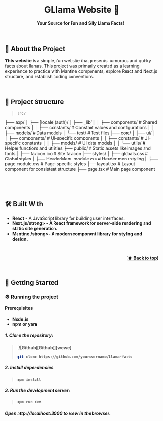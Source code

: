 <div align="center">
  <br>
  <h1>GLlama Website 🦙</h1>
  <strong>Your Source for Fun and Silly Llama Facts!</strong> &nbsp;<br>
</div>
<br>
<br>




<a name="intro"></a>
## 🦙 About the Project
<strong>This website</strong> is a simple, fun website that presents humorous and quirky facts about llamas. This project was primarily created as a learning experience to practice with Mantine components, explore React and Next.js structure, and establish coding conventions.
<br>
<br>
<br>



<a name="struct"></a>
## 📂 Project Structure
>
> ```sh
> src/
├── app/
│   ├── [locale]\(auth)/
│   ├── _lib/
│   │   ├── components/   # Shared components
│   │   ├── constants/    # Constant values and configurations
│   │   ├── models/       # Data models
│   └── test/             # Test files
├── core/
│   ├── ui/
│   │   ├── components/   # UI-specific components
│   │   ├── constants/    # UI-specific constants
│   │   ├── models/       # UI data models
│   │   └── utils/        # Helper functions and utilities
├── public/               # Static assets like images and fonts
│   ├── favicon.ico       # Site favicon
├── styles/
│   ├── globals.css       # Global styles
│   ├── HeaderMenu.module.css # Header menu styling
│   ├── page.module.css   # Page-specific styles
├── layout.tsx            # Layout component for consistent structure
├── page.tsx              # Main page component

> ```
<br>
<br>



<a name="bw"></a>
## 🛠 Built With
* <strong> React</strong> - A JavaScript library for building user interfaces.
* <strong> Next.js/strong> - A React framework for server-side rendering and static site generation.
* <strong> Mantine /strong>- A modern component library for styling and design.
<br>
<p align="right">(<a href="#readme-top">⬆️ Back to top</a>)</p>
<br>





<a name="gs"></a>
## 🚀 Getting Started
### ⚙️ Running the project
#### Prerequisites
* Node.js
* npm or yarn
##### 1. Clone the repository:
> [![Github][Github]][wewe]
>
> ```sh
> git clone https://github.com/yourusername/llama-facts
> ```
##### 2. Install dependencies:
>
> ```sh
> npm install
> ```
##### 3. Run the development server:
>
> ```sh
> npm run dev
> ```
##### Open http://localhost:3000 to view in the browser.

<br>
<br>






